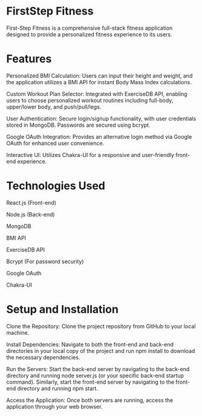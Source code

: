 # FirstStep Fitness

First-Step Fitness is a comprehensive full-stack fitness application designed to provide a personalized fitness experience to its users.

# Features

Personalized BMI Calculation: Users can input their height and weight, and the application utilizes a BMI API for instant Body Mass Index calculations.

Custom Workout Plan Selector: Integrated with ExerciseDB API, enabling users to choose personalized workout routines including full-body, upper/lower body, and push/pull/legs.

User Authentication: Secure login/signup functionality, with user credentials stored in MongoDB. Passwords are secured using bcrypt.

Google OAuth Integration: Provides an alternative login method via Google OAuth for enhanced user convenience.

Interactive UI: Utilizes Chakra-UI for a responsive and user-friendly front-end experience.

# Technologies Used

React.js (Front-end)

Node.js (Back-end)

MongoDB

BMI API

ExerciseDB API

Bcrypt (For password security)

Google OAuth

Chakra-UI

# Setup and Installation

Clone the Repository: Clone the project repository from GitHub to your local machine.

Install Dependencies: Navigate to both the front-end and back-end directories in your local copy of the project and run npm install to download the necessary dependencies.

Run the Servers: Start the back-end server by navigating to the back-end directory and running node server.js (or your specific back-end startup command). Similarly, start the front-end server by navigating to the front-end directory and running npm start.

Access the Application: Once both servers are running, access the application through your web browser.

